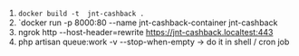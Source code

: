 

1. `docker build -t  jnt-cashback .`
2.  `docker run -p 8000:80 --name jnt-cashback-container jnt-cashback
3.  ngrok http --host-header=rewrite https://jnt-cashback.localtest:443
4. php artisan queue:work -v --stop-when-empty -> do it in shell / cron job 
